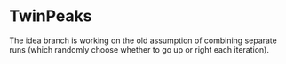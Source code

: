# TwinPeaks

The idea branch is working on the old assumption of combining
separate runs (which randomly choose whether to go up or right
each iteration).
